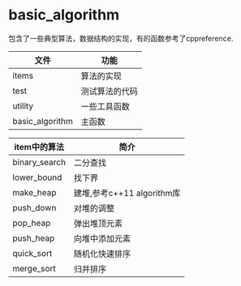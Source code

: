 # basic_algorithm
包含了一些典型算法，数据结构的实现，有的函数参考了cppreference.

| 文件            | 功能           |
| --------------- | -------------- |
| items           | 算法的实现     |
| test            | 测试算法的代码 |
| utility         | 一些工具函数   |
| basic_algorithm | 主函数         |

| item中的算法  | 简介                       |
| ------------- | -------------------------- |
| binary_search | 二分查找                   |
| lower_bound   | 找下界                     |
| make_heap     | 建堆,参考c++11 algorithm库 |
| push_down     | 对堆的调整                 |
| pop_heap      | 弹出堆顶元素               |
| push_heap     | 向堆中添加元素             |
| quick_sort    | 随机化快速排序             |
| merge_sort    | 归并排序                   |

